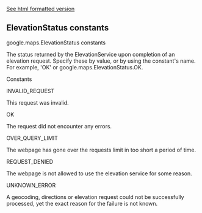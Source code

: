 [See html formatted version](https://huasofoundries.github.io/google-maps-documentation/ElevationStatus.html)


ElevationStatus constants
-------------------------

google.maps.ElevationStatus constants

The status returned by the ElevationService upon completion of an elevation request. Specify these by value, or by using the constant's name. For example, 'OK' or google.maps.ElevationStatus.OK.

Constants

INVALID\_REQUEST

This request was invalid.

OK

The request did not encounter any errors.

OVER\_QUERY\_LIMIT

The webpage has gone over the requests limit in too short a period of time.

REQUEST\_DENIED

The webpage is not allowed to use the elevation service for some reason.

UNKNOWN\_ERROR

A geocoding, directions or elevation request could not be successfully processed, yet the exact reason for the failure is not known.